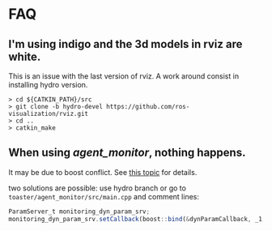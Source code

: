 # FAQ



## I'm using indigo and the 3d models in rviz are white.

This is an issue with the last version of rviz. A work around consist in installing hydro version.

```shell
> cd ${CATKIN_PATH}/src
> git clone -b hydro-devel https://github.com/ros-visualization/rviz.git
> cd ..
> catkin_make
```

## When using _agent_monitor_, nothing happens.

It may be due to boost conflict. See [this topic](http://answers.ros.org/question/173940/compiling-with-dynamic_reconfigure-server-code-leads-to-deadlock/) for details.

two solutions are possible: use hydro branch or go to `toaster/agent_monitor/src/main.cpp` and comment lines:

```javascript
ParamServer_t monitoring_dyn_param_srv;
monitoring_dyn_param_srv.setCallback(boost::bind(&dynParamCallback, _1, _2));
```